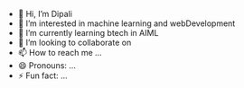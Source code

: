 - 👋 Hi, I’m Dipali
- 👀 I’m interested in machine learning and  webDevelopment
- 🌱 I’m currently learning btech in AIML
- 💞️ I’m looking to collaborate on 
- 📫 How to reach me ...
- 😄 Pronouns: ...
- ⚡ Fun fact: ...

<!---
Dipu-06/Dipu-06 is a ✨ special ✨ repository because its `README.md` (this file) appears on your GitHub profile.
You can click the Preview link to take a look at your changes.
--->
